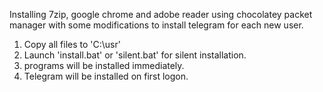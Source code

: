  Installing 7zip, google chrome and adobe reader using chocolatey packet manager with some modifications to install telegram for each new user. 

1) Copy all files to 'C:\usr' 
2) Launch 'install.bat' or 'silent.bat' for silent installation. 
3) programs will be installed immediately.
4) Telegram will be installed on first logon.

